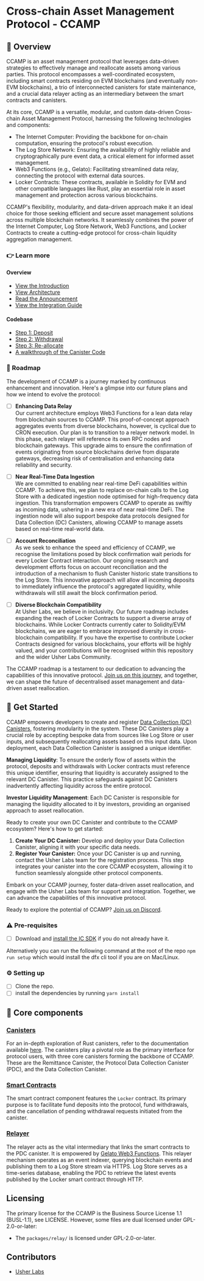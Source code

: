 # Cross-chain Asset Management Protocol - CCAMP

## 📘 Overview

CCAMP is an asset management protocol that leverages data-driven strategies to effectively manage and reallocate assets among various parties. This protocol encompasses a well-coordinated ecosystem, including smart contracts residing on EVM blockchains (and eventually non-EVM blockchains), a trio of interconnected canisters for state maintenance, and a crucial data relayer acting as an intermediary between the smart contracts and canisters.

At its core, CCAMP is a versatile, modular, and custom data-driven Cross-chain Asset Management Protocol, harnessing the following technologies and components:

- The Internet Computer: Providing the backbone for on-chain computation, ensuring the protocol's robust execution.
- The Log Store Network: Ensuring the availability of highly reliable and cryptographically pure event data, a critical element for informed asset management.
- Web3 Functions (e.g., Gelato): Facilitating streamlined data relay, connecting the protocol with external data sources.
- Locker Contracts: These contracts, available in Solidity for EVM and other compatible languages like Rust, play an essential role in asset management and protection across various blockchains.

CCAMP's flexibility, modularity, and data-driven approach make it an ideal choice for those seeking efficient and secure asset management solutions across multiple blockchain networks. It seamlessly combines the power of the Internet Computer, Log Store Network, Web3 Functions, and Locker Contracts to create a cutting-edge protocol for cross-chain liquidity aggregation management.

### 👉 Learn more

#### Overview

- [View the Introduction](https://youtu.be/R-mPl4T_ch8)
- [View Architecture](https://github.com/usherlabs/ccamp/tree/main/assets/CCAMP-Architecture-Simple.jpeg)
- [Read the Announcement](https://forum.dfinity.org/t/introducing-ccamp-unlocking-cross-chain-defi-aggregation-on-the-internet-computer/24643)
- [View the Integration Guide](https://github.com/usherlabs/ccamp-integration-guide)

#### Codebase

- [Step 1: Deposit](https://www.loom.com/share/18d55367509c4823bf4784ce09ed92d7?sid=423b85b8-f2b0-4500-964c-3fb247ec6491)
- [Step 2: Withdrawal](https://www.loom.com/share/90386c85e08e4128ab21ea84a76f9935?sid=86cd63f5-5bd5-4fe2-a938-cded7747c4cf)
- [Step 3: Re-allocate](https://www.loom.com/share/fdc5081b9e4a49e9afae4aaa7825b927?sid=9ea5c31d-7b43-490f-8c03-7585efbc4f79)
- [A walkthrough of the Canister Code](https://www.loom.com/share/89935ad79a9f4c079bfffd10861afb23?sid=9459291c-71d4-437b-9fc5-e5b7137265f5)

### 🚙 Roadmap

The development of CCAMP is a journey marked by continuous enhancement and innovation. Here's a glimpse into our future plans and how we intend to evolve the protocol:

- [ ] **Enhancing Data Relay**  
       Our current architecture employs Web3 Functions for a lean data relay from blockchain sources to CCAMP. This proof-of-concept approach aggregates events from diverse blockchains, however, is cyclical due to CRON execution. Our plan is to transition to a relayer network model. In this phase, each relayer will reference its own RPC nodes and blockchain gateways. This upgrade aims to ensure the confirmation of events originating from source blockchains derive from disparate gateways, decreasing risk of centralisation and enhancing data reliability and security.

- [ ] **Near Real-Time Data Ingestion**  
       We are committed to enabling near real-time DeFi capabilities within CCAMP. To achieve this, we plan to replace on-chain calls to the Log Store with a dedicated ingestion node optimised for high-frequency data ingestion. This transformation empowers CCAMP to operate as swiftly as incoming data, ushering in a new era of near real-time DeFi. The ingestion node will also support bespoke data protocols designed for Data Collection (DC) Canisters, allowing CCAMP to manage assets based on real-time real-world data.

- [ ] **Account Reconciliation**  
       As we seek to enhance the speed and efficiency of CCAMP, we recognise the limitations posed by block confirmation wait periods for every Locker Contract interaction. Our ongoing research and development efforts focus on account reconciliation and the introduction of a mechanism to flush Canister historic state transitions to the Log Store. This innovative approach will allow all incoming deposits to immediately influence the protocol's aggregated liquidity, while withdrawals will still await the block confirmation period.

- [ ] **Diverse Blockchain Compatibility**  
       At Usher Labs, we believe in inclusivity. Our future roadmap includes expanding the reach of Locker Contracts to support a diverse array of blockchains. While Locker Contracts currently cater to Solidity/EVM blockchains, we are eager to embrace improvsed diversity in cross-blockchain compatibility. If you have the expertise to contribute Locker Contracts designed for various blockchains, your efforts will be highly valued, and your contributions will be recognised within this repository and the wider Usher Labs Community.

The CCAMP roadmap is a testament to our dedication to advancing the capabilities of this innovative protocol. [Join us on this journey](https://go.usher.so/discord), and together, we can shape the future of decentralised asset management and data-driven asset reallocation.

## 🚀 Get Started

CCAMP empowers developers to create and register [Data Collection (DC) Canisters](https://github.com/usherlabs/ccamp/tree/main/packages/canisters/src/data_collection), fostering modularity in the system. These DC Canisters play a crucial role by accepting bespoke data from sources like Log Store or user inputs, and subsequently reallocating assets based on this input data. Upon deployment, each Data Collection Canister is assigned a unique identifier.

**Managing Liquidity**: To ensure the orderly flow of assets within the protocol, deposits and withdrawals with Locker contracts must reference this unique identifier, ensuring that liquidity is accurately assigned to the relevant DC Canister. This practice safeguards against DC Canisters inadvertently affecting liquidity across the entire protocol.

**Investor Liquidity Management**: Each DC Canister is responsible for managing the liquidity allocated to it by investors, providing an organised approach to asset reallocation.

Ready to create your own DC Canister and contribute to the CCAMP ecosystem? Here's how to get started:

1. **Create Your DC Canister:** Develop and deploy your Data Collection Canister, aligning it with your specific data needs.
2. **Register Your Canister:** Once your DC Canister is up and running, contact the Usher Labs team for the registration process. This step integrates your canister into the core CCAMP ecosystem, allowing it to function seamlessly alongside other protocol components.

Embark on your CCAMP journey, foster data-driven asset reallocation, and engage with the Usher Labs team for support and integration. Together, we can advance the capabilities of this innovative protocol.

Ready to explore the potential of CCAMP? [Join us on Discord](https://go.usher.so/discord).

### ⚠️ Pre-requisites

- [ ] Download and [install the IC SDK](https://internetcomputer.org/docs/current/developer-docs/setup/index.md) if you do not already have it.

Alternatively you can run the following command at the root of the repo `npm run setup` which would install the dfx cli tool if you are on Mac/Linux.

### ⚙️ Setting up

- [ ] Clone the repo.
- [ ] install the dependencies by running `yarn install`

## 📕 Core components

### [Canisters](https://github.com/usherlabs/ccamp/tree/main/packages/canisters)

For an in-depth exploration of Rust canisters, refer to the documentation available [here](https://internetcomputer.org/docs/current/developer-docs/backend/rust/). The canisters play a pivotal role as the primary interface for protocol users, with three core canisters forming the backbone of CCAMP. These are the Remittance Canister, the Protocol Data Collection Canister (PDC), and the Data Collection Canister.

### [Smart Contracts](https://github.com/usherlabs/ccamp/tree/main/packages/contracts)

The smart contract component features the `Locker` contract. Its primary purpose is to facilitate fund deposits into the protocol, fund withdrawals, and the cancellation of pending withdrawal requests initiated from the canister.

### [Relayer](https://github.com/usherlabs/ccamp/tree/main/packages/relay)

The relayer acts as the vital intermediary that links the smart contracts to the PDC canister. It is empowered by [Gelato Web3 Functions](https://docs.gelato.network/developer-services/web3-functions/writing-web3-functions). This relayer mechanism operates as an event indexer, querying blockchain events and publishing them to a Log Store stream via HTTPS. Log Store serves as a time-series database, enabling the PDC to retrieve the latest events published by the Locker smart contract through HTTP.

## Licensing

The primary license for the CCAMP is the Business Source License 1.1 (BUSL-1.1), see LICENSE. However, some files are dual licensed under GPL-2.0-or-later:

- The `packages/relay/` is licensed under GPL-2.0-or-later.

## Contributors

- [Usher Labs](https://usher.so)
